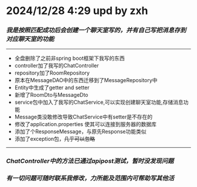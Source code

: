 # 2024/12/28 4:29 upd by zxh

### *我是按照匹配成功后会创建一个聊天室写的，并有自己写把消息存到对应聊天室的功能*

---
- 全盘删除了之前非spring boot框架下我写的东西
- controller加了我写的ChatController
- repository加了RoomRepository
- 原本在MessageDAO中的东西迁移到了MessageRepository中
- Entity中生成了getter and setter
- 新增了RoomDto与MessageDto
- service包中加入了我写的ChatService,可以实现创建聊天室功能,存储消息功能
- Message类没敢修改导致ChatService中有setter是不存在的
- 修改了application.properties 使其可以连接到服务器的数据库
- 添加了个ResponseMessage，与原先Response功能类似
- 添加了exception包，~~几乎可以忽略~~
---
### *ChatController中的方法已通过apipost测试，暂时没发现问题*
### *有一切问题可随时联系我修改，力所能及范围内可帮助写其他活*
